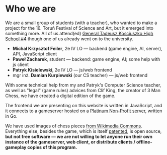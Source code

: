 # Who we are

We are a small group of students (with a teacher), who wanted to make a project
for the 16. Toruń Festival of Science and Art, but it emerged into something
more. All of us attend(ed) <a href="http://loiv.torun.pl" target="_blank">General Tadeusz Kosciuszko High School #4</a>
though one of us already went on to the university.

-   **Michał Krzysztof Feiler**, 2e IV LO — backend (game engine, AI, server), API, JavaScript client
-   **Paweł Zacharek**, student — backend: game engine, AI; some help with js client
-   **Patryk Kisielewski**, 2e IV LO — js/web frontend
-   mgr inż. **Damian Kurpiewski** (our CS teacher) — js/web frontend

With some technical help from my and Patryk's Computer Science teacher,
as well as "legal" (game rules) advices from Clif King, the creator of 3 Man
Chess, we have created a digital edition of the game.

The frontend we are presenting on this website is written in
JavaScript, and it connects to a gameserver hosted on a 
<a href="http://platinum.edu.pl" target="_blank">Platinum Non-Profit server</a>, written in Go.

We have used images of chess pieces
<a href="https://commons.wikimedia.org/wiki/Category:PNG_chess_pieces/Standard_transparent" target="_blank">
from Wikimedia Commons</a>. Everything else, besides the game, which is itself
<a href="http://3manchess.com" target="_blank">patented</a>, is open source,
**but not free software — we are not willing to let anyone run their own
instance of the gameserver, web client, or distribute clients / offline-gameplay copies of this program.**
